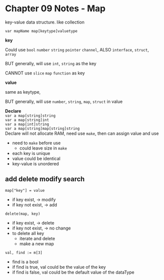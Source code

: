 # Chapter 09 Notes - Map

key-value data structure. like collection

`var mapName map[keytype]valuetype`

**key**

Could use `bool` `number` `string` `pointer` `channel`, ALSO `interface`, `struct`, `array`

BUT generally, will use `int`, `string` as the key

CANNOT use `slice` `map` `function` as key

**value**

same as keytype,

BUT generally, will use `number`, `string`, `map`, `struct` in value

**Declare**  
`var a map[string]string`  
`var a map[string]int`  
`var a map[int]string`  
`var a map[string]map[string]string`  
Declare will not allocate RAM, need use `make`, then can assign value and use

- need to `make` before use
    - could leave size in `make`
- each key is unique
- value could be identical
- key-value is unordered

## add delete modify search

`map["key"] = value`

- if key exist, -> modify
- if key not exist, -> add

`delete(map, key)`

- if key exist, -> delete
- if key not exist, -> no change
- to delete all key
    - iterate and delete
    - make a new map

`val, find := m[3]`
- find is a bool
- if find is true, val could be the value of the key
- if find is false, val could be the default value of the dataType


